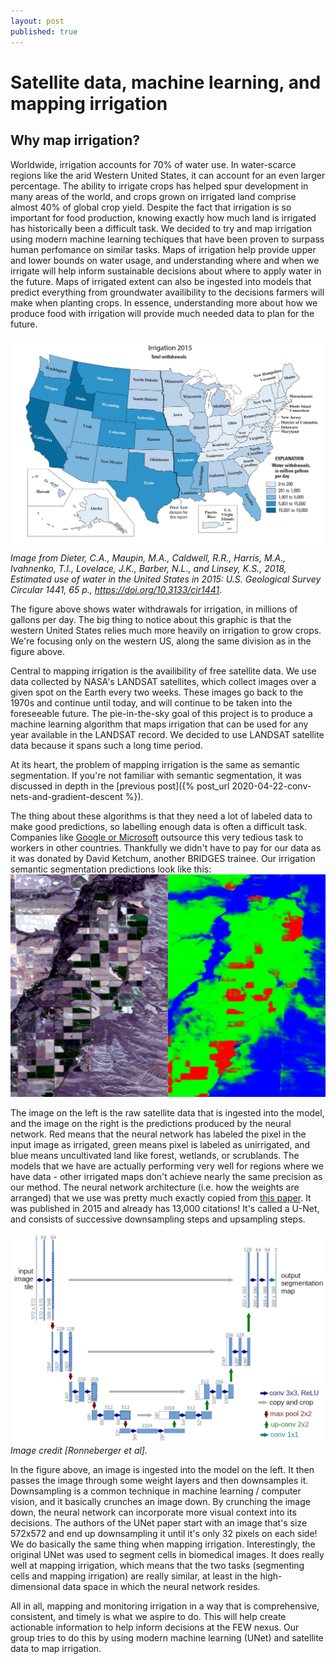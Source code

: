 ```yaml
---
layout: post
published: true
---
```

# Satellite data, machine learning, and mapping irrigation

## Why map irrigation?

Worldwide, irrigation accounts for 70% of water use. In water-scarce regions like the arid Western
United States, it can account for an even larger percentage. The ability to irrigate crops has
helped spur development in many areas of the world, and crops grown on irrigated land comprise
almost 40% of global crop yield. Despite the fact that irrigation is so important for food
production, knowing exactly how much land is irrigated has historically been a difficult task.
We decided to try and map irrigation using modern machine learning techiques that have been proven
to surpass human perfomance on similar tasks. Maps of irrigation help provide upper and lower bounds
on water usage, and understanding where and when we irrigate will help inform sustainable decisions
about where to apply water in the future. Maps of irrigated extent can also be ingested into models
that predict everything from groundwater availibility to the decisions farmers will make when
planting crops. In essence, understanding more about how we produce food with irrigation will
provide much needed data to plan for the future.

![](/assets/img/irrigation.png)
*Image from Dieter, C.A., Maupin, M.A., Caldwell, R.R., Harris, M.A., Ivahnenko, T.I., Lovelace, J.K., Barber, N.L., and Linsey, K.S., 2018, Estimated use of water in the United States in 2015: U.S. Geological Survey Circular 1441, 65 p., https://doi.org/10.3133/cir1441.*

The figure above shows water withdrawals for irrigation, in millions of gallons per day. The big
thing to notice about this graphic is that the western United States relies much more heavily on
irrigation to grow crops. We're focusing only on the western US, along the same division as in the
figure above.


Central to mapping irrigation is the availibility of free satellite data. We use data collected by
NASA's LANDSAT satellites, which collect images over a given spot on the Earth every two weeks.
These images go back to the 1970s and continue until today, and will continue to be taken into the
foreseeable future. The pie-in-the-sky goal of this project is to produce a machine learning
algorithm that maps irrigation that can be used for any year available in the LANDSAT record.
We decided to use LANDSAT satellite data because it spans such a long time period. 

At its heart, the problem of mapping irrigation is the same as semantic segmentation. If you're not
familiar with semantic segmentation, it was discussed in depth in the [previous post]({% post_url 2020-04-22-conv-nets-and-gradient-descent %}).

The thing about these algorithms is that they need a lot of labeled data to make good predictions,
so labelling enough data is often a difficult task. Companies like [Google or
Microsoft](https://www.forbes.com/sites/korihale/2019/05/28/google-microsoft-banking-on-africas-ai-labeling-workforce/#42b36bd541c4)
outsource this very tedious task to workers in other countries. Thankfully we didn't have to pay for
our data as it was donated by David Ketchum, another BRIDGES trainee. 
Our irrigation semantic segmentation predictions look like this:
![](/assets/img/satellite-vs-predictions.png)

The image on the left is the raw satellite data that is ingested into the model, and the image on
the right is the predictions produced by the neural network. Red means that the neural network has
labeled the pixel in the input image as irrigated, green means pixel is labeled as unirrigated, and
blue means uncultivated land like forest, wetlands, or scrublands. The models that we have are
actually performing very well for regions where we have data - other irrigated maps don't achieve
nearly the same precision as our method. The neural network architecture (i.e. how the weights are
arranged) that we use was pretty much exactly copied from [this
paper](https://arxiv.org/pdf/1505.04597.pdf). It was published in 2015 and already has 13,000
citations! It's called a U-Net, and consists of successive downsampling steps and upsampling steps.

![](/assets/img/u-net-architecture.png)
*Image credit [Ronneberger et al].*

In the figure above, an image is ingested into the model on the left. It then passes the image
through some weight layers and then downsamples it. Downsampling is a common technique in
machine learning / computer vision, and it basically crunches an image down. By crunching the image
down, the neural network can incorporate more visual context into its decisions. The authors of the
UNet paper start with an image that's size 572x572 and end up downsampling it until it's only 32
pixels on each side! We do basically the same thing when mapping irrigation. Interestingly, the
original UNet was used to segment cells in biomedical images. It does really well at mapping
irrigation, which means that the two tasks (segmenting cells and mapping irrigation) are really
similar, at least in the high-dimensional data space in which the neural network resides.

All in all, mapping and monitoring irrigation in a way that is comprehensive, consistent, and
timely is what we aspire to do. This will help create actionable information to help inform
decisions at the FEW nexus. Our group tries to do this by using modern machine learning (UNet) and
satellite data to map irrigation.
